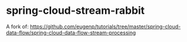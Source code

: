 # spring-cloud-stream-rabbit
 A fork of: https://github.com/eugenp/tutorials/tree/master/spring-cloud-data-flow/spring-cloud-data-flow-stream-processing
